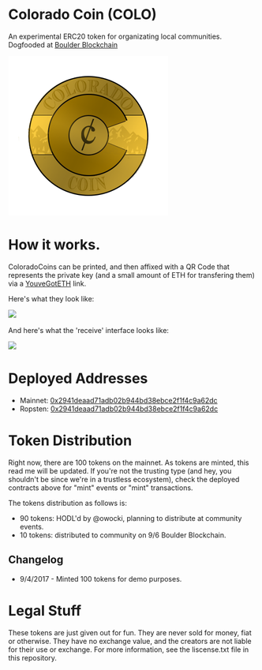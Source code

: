 # Colorado Coin (COLO)

An experimental ERC20 token for organizating local communities.  Dogfooded at [Boulder Blockchain](https://www.meetup.com/Boulder-Blockchain/)


<img src='img/coin.png'>

# How it works.

ColoradoCoins can be printed, and then affixed with a QR Code that represents the private key (and a small amount of ETH for transfering them) via a [YouveGotETH](https://youvegoteth.github.io) link.

Here's what they look like:

<img src='img/coloradocoin_build1.gif'/>

And here's what the 'receive' interface looks like:

<img src='img/receive.gif'/>


# Deployed Addresses

* Mainnet: [0x2941deaad71adb02b944bd38ebce2f1f4c9a62dc](https://etherscan.io/address/0x2941deaad71adb02b944bd38ebce2f1f4c9a62dc)
* Ropsten: [0x2941deaad71adb02b944bd38ebce2f1f4c9a62dc](https://ropsten.etherscan.io/address/0x2941deaad71adb02b944bd38ebce2f1f4c9a62dc)

# Token Distribution

Right now, there are 100 tokens on the mainnet.  As tokens are minted, this read me will be updated.  If you're not the trusting type (and hey, you shouldn't be since we're in a trustless ecosystem), check the deployed contracts above for "mint" events or "mint" transactions.

The tokens distribution as follows is:

* 90 tokens: HODL'd by @owocki, planning to distribute at community events.
* 10 tokens: distributed to community on 9/6 Boulder Blockchain.

## Changelog

* 9/4/2017 - Minted 100 tokens for demo purposes.

# Legal Stuff

These tokens are just given out for fun.  They are never sold for money, fiat or otherwise.  They have no exchange value, and the creators are not liable for their use or exchange.  For more information, see the liscense.txt file in this repository.

